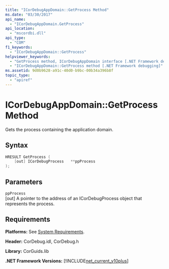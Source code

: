```yaml
---
title: "ICorDebugAppDomain::GetProcess Method"
ms.date: "03/30/2017"
api_name: 
  - "ICorDebugAppDomain.GetProcess"
api_location: 
  - "mscordbi.dll"
api_type: 
  - "COM"
f1_keywords: 
  - "ICorDebugAppDomain::GetProcess"
helpviewer_keywords: 
  - "GetProcess method, ICorDebugAppDomain interface [.NET Framework debugging]"
  - "ICorDebugAppDomain::GetProcess method [.NET Framework debugging]"
ms.assetid: 9d0b9628-a91c-40d0-b9bc-00b34a396b8f
topic_type: 
  - "apiref"
---
```

# ICorDebugAppDomain::GetProcess Method
Gets the process containing the application domain.  
  
## Syntax  
  
```cpp  
HRESULT GetProcess (  
    [out] ICorDebugProcess   **ppProcess  
);  
```  
  
## Parameters  
 `ppProcess`  
 [out] A pointer to the address of an ICorDebugProcess object that represents the process.  
  
## Requirements  
 **Platforms:** See [System Requirements](../../../../docs/framework/get-started/system-requirements.md).  
  
 **Header:** CorDebug.idl, CorDebug.h  
  
 **Library:** CorGuids.lib  
  
 **.NET Framework Versions:** [!INCLUDE[net_current_v10plus](../../../../includes/net-current-v10plus-md.md)]
